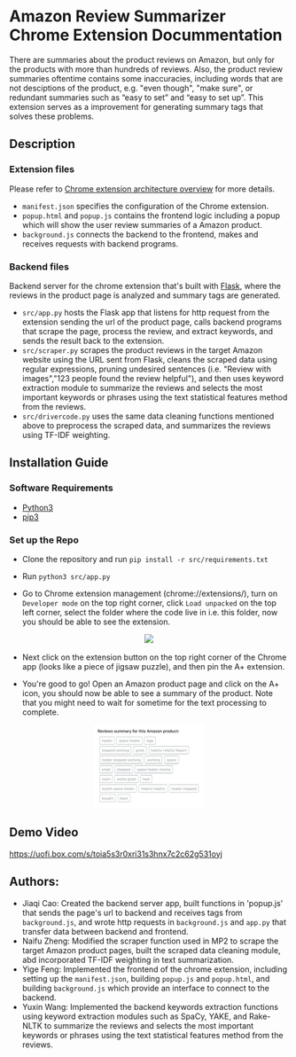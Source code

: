 # Amazon Review Summarizer Chrome Extension Docummentation
There are summaries about the product reviews on Amazon, but only for the products with more than hundreds of reviews. Also, the product review summaries oftentime contains some inaccuracies, including words that are not desciptions of the product, e.g. "even though", "make sure", or redundant summaries such as “easy to set” and “easy to set up”. This extension serves as a improvement for generating summary tags that solves these problems.

## Description
### Extension files
Please refer to [Chrome extension architecture overview](https://developer.chrome.com/docs/extensions/mv3/architecture-overview/) for more details.
* `manifest.json` specifies the configuration of the Chrome extension.
* `popup.html` and ``popup.js`` contains the frontend logic including a popup which will show the user review summaries of a Amazon product.
* `background.js` connects the backend to the frontend, makes and receives requests with backend programs.
### Backend files
Backend server for the chrome extension that's built with [Flask](https://flask.palletsprojects.com/en/2.0.x/), where the reviews in the product page is analyzed and summary tags are generated.
* `src/app.py` hosts the Flask app that listens for http request from the extension sending the url of the product page, calls backend programs that scrape the page, process the review, and extract keywords, and sends the result back to the extension.
* `src/scraper.py` scrapes the product reviews in the target Amazon website using the URL sent from Flask, cleans the scraped data using regular expressions, pruning undesired sentences (i.e. "Review with images","123 people found the review helpful"), and then uses keyword extraction module to summarize the reviews and selects the most important keywords or phrases using the text statistical features method from the reviews.
* `src/drivercode.py` uses the same data cleaning functions mentioned above to preprocess the scraped data, and summarizes the reviews using TF-IDF weighting.

## Installation Guide
### Software Requirements
* [Python3](https://www.python.org/downloads/) 
* [pip3](https://pip.pypa.io/en/stable/installation/)

### Set up the Repo
* Clone the repository and run `pip install -r src/requirements.txt`

* Run `python3 src/app.py`

* Go to Chrome extension management (chrome://extensions/), turn on `Developer mode` on the top right corner, click `Load unpacked` on the top left corner, select the folder where the code live in i.e. this folder, now you should be able to see the extension.
<p align="center"><img src="/images/extension.png" width="40%"/><p>

* Next click on the extension button on the top right corner of the Chrome app (looks like a piece of jigsaw puzzle), and then pin the A+ extension.
 
* You're good to go! Open an Amazon product page and click on the A+ icon, you should now be able to see a summary of the product. Note that you might need to wait for sometime for the text processing to complete.
<p align="center"><img src="/images/extension_demo.png" width="40%"/><p>
 
## Demo Video
https://uofi.box.com/s/toia5s3r0xri31s3hnx7c2c62g531oyj
 
## Authors:
* Jiaqi Cao: Created the backend server app, built functions in 'popup.js' that sends the page's url to backend and receives tags from `background.js`, and wrote http requests in `background.js` and `app.py` that transfer data between backend and frontend. 
* Naifu Zheng: Modified the scraper function used in MP2 to scrape the target Amazon product pages, built the scraped data cleaning module, abd incorporated TF-IDF weighting in text summarization.
* Yige Feng: Implemented the frontend of the chrome extension, including setting up the `manifest.json`, building `popup.js` and `popup.html`, and building `background.js` which provide an interface to connect to the backend.
* Yuxin Wang: Implemented the backend keywords extraction functions using keyword extraction modules such as SpaCy, YAKE, and Rake-NLTK to summarize the reviews and selects the most important keywords or phrases using the text statistical features method from the reviews.
